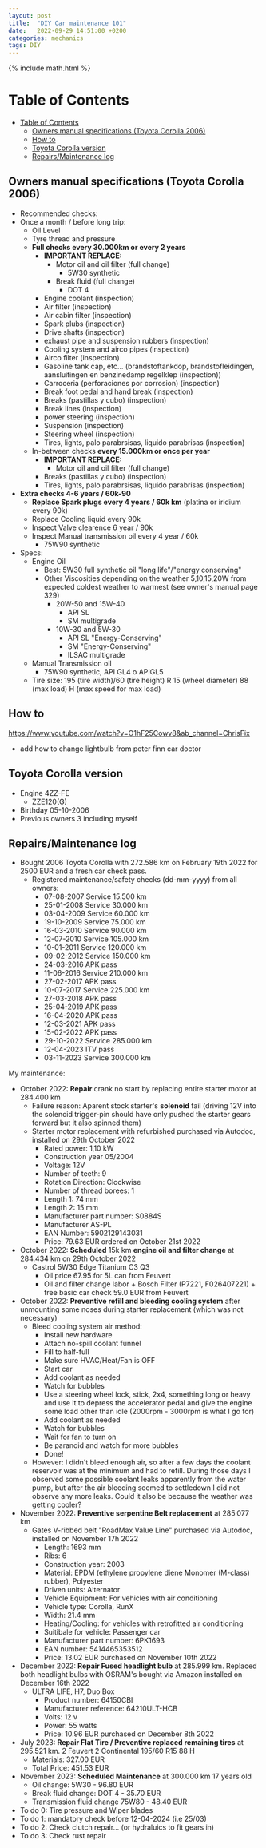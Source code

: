 ```yaml
---
layout: post
title:  "DIY Car maintenance 101"
date:   2022-09-29 14:51:00 +0200
categories: mechanics
tags: DIY
---
```

{% include math.html %}
<!--more-->

# Table of Contents
- [Table of Contents](#table-of-contents)
  - [Owners manual specifications (Toyota Corolla 2006)](#owners-manual-specifications-toyota-corolla-2006)
  - [How to](#how-to)
  - [Toyota Corolla version](#toyota-corolla-version)
  - [Repairs/Maintenance log](#repairsmaintenance-log)

## Owners manual specifications (Toyota Corolla 2006)
* Recommended checks:
* Once a month / before long trip:
  * Oil Level
  * Tyre thread and pressure
  * **Full checks every 30.000km or every 2 years**
    * **IMPORTANT REPLACE:**
      * Motor oil and oil filter (full change)
        * 5W30 synthetic
      * Break fluid (full change)
        * DOT 4
    * Engine coolant (inspection)
    * Air filter (inspection)
    * Air cabin filter (inspection)
    * Spark plubs (inspection)
    * Drive shafts (inspection)
    * exhaust pipe and suspension rubbers (inspection)
    * Cooling system and airco pipes (inspection)
    * Airco filter (inspection)
    * Gasoline tank cap, etc... (brandstoftankdop, brandstofleidingen, aansluitingen en benzinedamp regelklep (inspection))
    * Carroceria (perforaciones por corrosion) (inspection)
    * Break foot pedal and hand break (inspection)
    * Breaks (pastillas y cubo) (inspection)
    * Break lines (inspection)
    * power steering (inspection)
    * Suspension (inspection)
    * Steering wheel (inspection)
    * Tires, lights, palo parabrsisas, liquido parabrisas (inspection)
  * In-between checks **every 15.000km or once per year**
    * **IMPORTANT REPLACE:**
      * Motor oil and oil filter (full change)
    * Breaks (pastillas y cubo) (inspection) 
    * Tires, lights, palo parabrsisas, liquido parabrisas (inspection)
* **Extra checks 4-6 years / 60k-90**
  * **Replace Spark plugs every 4 years / 60k km** (platina or iridium every 90k)
  * Replace Cooling liquid every 90k
  * Inspect Valve clearence 6 year / 90k
  * Inspect Manual transmission oil every 4 year / 60k
    * 75W90 synthetic
* Specs:
  * Engine Oil
    * Best: 5W30 full synthetic oil "long life"/"energy conserving"
    * Other Viscosities depending on the weather 5,10,15,20W from expected coldest weather to warmest (see owner's manual page 329)
      * 20W-50 and 15W-40
        * API SL
        * SM multigrade
      * 10W-30 and 5W-30
        * API SL "Energy-Conserving"
        * SM "Energy-Conserving"
        * ILSAC multigrade
  * Manual Transmission oil
    * 75W90 synthetic, API GL4 o APIGL5
  * Tire size: 195 (tire width)/60 (tire height) R 15 (wheel diameter) 88 (max load) H (max speed for max load)

## How to

https://www.youtube.com/watch?v=O1hF25Cowv8&ab_channel=ChrisFix

* add how to change lightbulb from peter finn car doctor

## Toyota Corolla version

* Engine 4ZZ-FE
  * ZZE120(G)
* Birthday 05-10-2006
* Previous owners 3 including myself

## Repairs/Maintenance log
* Bought 2006 Toyota Corolla with 272.586 km on February 19th 2022 for 2500 EUR and a fresh car check pass.
  * Registered maintenance/safety checks (dd-mm-yyyy) from all owners:
    * 07-08-2007 Service 15.500 km
    * 25-01-2008 Service 30.000 km
    * 03-04-2009 Service 60.000 km
    * 19-10-2009 Service 75.000 km
    * 16-03-2010 Service 90.000 km
    * 12-07-2010 Service 105.000 km
    * 10-01-2011 Service 120.000 km
    * 09-02-2012 Service 150.000 km
    * 24-03-2016 APK pass
    * 11-06-2016 Service 210.000 km
    * 27-02-2017 APK pass
    * 10-07-2017 Service 225.000 km
    * 27-03-2018 APK pass
    * 25-04-2019 APK pass
    * 16-04-2020 APK pass
    * 12-03-2021 APK pass
    * 15-02-2022 APK pass
    * 29-10-2022 Service 285.000 km
    * 12-04-2023 ITV pass
    * 03-11-2023 Service 300.000 km

My maintenance:
* October 2022: **Repair** crank no start by replacing entire starter motor at 284.400 km 
  * Failure reason: Aparent stock starter's **solenoid** fail (driving 12V into the solenoid trigger-pin should have only pushed the starter gears forward but it also spinned them)
  * Starter motor replacement with refurbished purchased via Autodoc, installed on 29th October 2022
    * Rated power: 1,10 kW
    * Construction year 05/2004
    * Voltage: 12V
    * Number of teeth: 9
    * Rotation Direction: Clockwise
    * Number of thread borees: 1
    * Length 1: 74 mm
    * Length 2: 15 mm
    * Manufacturer part number: S0884S
    * Manufacturer AS-PL
    * EAN Number: 5902129143031
    * Price: 79.63 EUR ordered on October 21st 2022
* October 2022: **Scheduled** 15k km **engine oil and filter change** at 284.434 km on 29th October 2022
  * Castrol 5W30 Edge Titanium C3 Q3
    * Oil price 67.95 for 5L can from Feuvert
    * Oil and filter change labor + Bosch Filter (P7221, F026407221) + free basic car check 59.0 EUR from Feuvert
* October 2022: **Preventive refill and bleeding cooling system** after unmounting some noses during starter replacement (which was not necessary)
  * Bleed cooling system air method:
    * Install new hardware
    * Attach no-spill coolant funnel
    * Fill to half-full
    * Make sure HVAC/Heat/Fan is OFF
    * Start car
    * Add coolant as needed
    * Watch for bubbles
    * Use a steering wheel lock, stick, 2x4, something long or heavy and use it to depress the accelerator pedal and give the engine some load other than idle (2000rpm - 3000rpm is what I go for)
    * Add coolant as needed
    * Watch for bubbles
    * Wait for fan to turn on
    * Be paranoid and watch for more bubbles
    * Done!
  * However: I didn't bleed enough air, so after a few days the coolant reservoir was at the minimum and had to refill. During those days I observed some possible coolant leaks apparently from the water pump, but after the air bleeding seemed to settledown I did not observe any more leaks. Could it also be because the weather was getting cooler?
* November 2022: **Preventive serpentine Belt replacement** at 285.077 km
  * Gates V-ribbed belt "RoadMax Value Line" purchased via Autodoc, installed on November 17h 2022
    * Length: 1693 mm
    * Ribs: 6
    * Construction year: 2003
    * Material: EPDM (ethylene propylene diene Monomer (M-class) rubber), Polyester
    * Driven units: Alternator
    * Vehicle Equipment: For vehicles with air conditioning
    * Vehicle type: Corolla, RunX
    * Width: 21.4 mm
    * Heating/Cooling: for vehicles with retrofitted air conditioning
    * Suitibale for vehicle: Passenger car
    * Manufacturer part number: 6PK1693
    * EAN number: 5414465353512
    * Price: 13.02 EUR purchased on November 10th 2022
* December 2022: **Repair Fused headlight bulb** at 285.999 km. Replaced both headlight bulbs with OSRAM's bought via Amazon installed on December 16th 2022
  * ULTRA LIFE, H7, Duo Box
    * Product number: 64150CBI
    * Manufacturer reference: 64210ULT-HCB
    * Volts: 12 v
    * Power: 55 watts
    * Price: 10.96 EUR purchased on December 8th 2022
* July 2023: **Repair Flat Tire / Preventive replaced remaining tires** at 295.521 km. 2 Feuvert 2 Continental 195/60 R15 88 H
  * Materials: 327.00 EUR 
  * Total Price: 451.53 EUR
* November 2023: **Scheduled Maintenance** at 300.000 km 17 years old
  * Oil change: 5W30 - 96.80 EUR
  * Break fluid change: DOT 4 - 35.70 EUR 
  * Transmission fluid change 75W80 - 48.40 EUR
* To do 0: Tire pressure and Wiper blades
* To do 1: mandatory check before 12-04-2024 (i.e 25/03)
* To do 2: Check clutch repair... (or hydraluics to fit gears in)
* To do 3: Check rust repair

